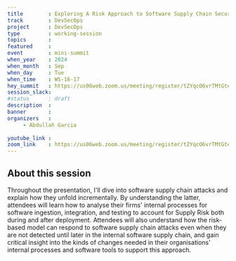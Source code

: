 ```yaml
---
title        : Exploring A Risk Approach to Software Supply Chain Security
track        : DevSecOps
project      : DevSecOps
type         : working-session
topics       : 
featured     :
event        : mini-summit
when_year    : 2024
when_month   : Sep
when_day     : Tue
when_time    : WS-16-17
hey_summit   : https://us06web.zoom.us/meeting/register/tZYqcO6vrTMtGteIm9UUGpaP1VaCF6nQQxs8
session_slack:
#status      : draft
description  :
banner       : 
organizers   :
     - Abdullah Garcia
    
youtube_link : 
zoom_link    : https://us06web.zoom.us/meeting/register/tZYqcO6vrTMtGteIm9UUGpaP1VaCF6nQQxs8
---
```


## About this session
Throughout the presentation, I'll dive into software supply chain attacks and explain how they unfold incrementally. By understanding the latter, attendees will learn how to analyse their firms' internal processes for software ingestion, integration, and testing to account for Supply Risk both during and after deployment. Attendees will also understand how the risk-based model can respond to software supply chain attacks even when they are not detected until later in the internal software supply chain, and gain critical insight into the kinds of changes needed in their organisations' internal processes and software tools to support this approach.
